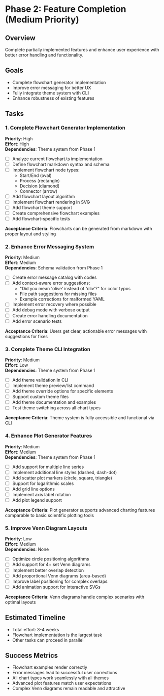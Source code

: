 # Phase 2: Feature Completion (Medium Priority)

## Overview
Complete partially implemented features and enhance user experience with better error handling and functionality.

## Goals
- Complete flowchart generator implementation
- Improve error messaging for better UX
- Fully integrate theme system with CLI
- Enhance robustness of existing features

## Tasks

### 1. Complete Flowchart Generator Implementation
**Priority**: High  
**Effort**: High  
**Dependencies**: Theme system from Phase 1

- [ ] Analyze current flowchart.ts implementation
- [ ] Define flowchart markdown syntax and schema
- [ ] Implement flowchart node types:
  - Start/End (oval)
  - Process (rectangle)
  - Decision (diamond)
  - Connector (arrow)
- [ ] Add flowchart layout algorithm
- [ ] Implement flowchart rendering in SVG
- [ ] Add flowchart theme support
- [ ] Create comprehensive flowchart examples
- [ ] Add flowchart-specific tests

**Acceptance Criteria**: Flowcharts can be generated from markdown with proper layout and styling

### 2. Enhance Error Messaging System
**Priority**: Medium  
**Effort**: Medium  
**Dependencies**: Schema validation from Phase 1

- [ ] Create error message catalog with codes
- [ ] Add context-aware error suggestions:
  - "Did you mean 'olive' instead of 'oliv'?" for color typos
  - File path suggestions for missing files
  - Example corrections for malformed YAML
- [ ] Implement error recovery where possible
- [ ] Add debug mode with verbose output
- [ ] Create error handling documentation
- [ ] Add error scenario tests

**Acceptance Criteria**: Users get clear, actionable error messages with suggestions for fixes

### 3. Complete Theme CLI Integration
**Priority**: Medium  
**Effort**: Low  
**Dependencies**: Theme system from Phase 1

- [ ] Add theme validation in CLI
- [ ] Implement theme preview/list command
- [ ] Add theme override options for specific elements
- [ ] Support custom theme files
- [ ] Add theme documentation and examples
- [ ] Test theme switching across all chart types

**Acceptance Criteria**: Theme system is fully accessible and functional via CLI

### 4. Enhance Plot Generator Features
**Priority**: Medium  
**Effort**: Medium  
**Dependencies**: Theme system from Phase 1

- [ ] Add support for multiple line series
- [ ] Implement additional line styles (dashed, dash-dot)
- [ ] Add scatter plot markers (circle, square, triangle)
- [ ] Support for logarithmic scales
- [ ] Add grid line options
- [ ] Implement axis label rotation
- [ ] Add plot legend support

**Acceptance Criteria**: Plot generator supports advanced charting features comparable to basic scientific plotting tools

### 5. Improve Venn Diagram Layouts
**Priority**: Low  
**Effort**: Medium  
**Dependencies**: None

- [ ] Optimize circle positioning algorithms
- [ ] Add support for 4+ set Venn diagrams
- [ ] Implement better overlap detection
- [ ] Add proportional Venn diagrams (area-based)
- [ ] Improve label positioning for complex overlaps
- [ ] Add animation support for interactive SVGs

**Acceptance Criteria**: Venn diagrams handle complex scenarios with optimal layouts

## Estimated Timeline
- Total effort: 3-4 weeks
- Flowchart implementation is the largest task
- Other tasks can proceed in parallel

## Success Metrics
- Flowchart examples render correctly
- Error messages lead to successful user corrections
- All chart types work seamlessly with all themes
- Advanced plot features match user expectations
- Complex Venn diagrams remain readable and attractive